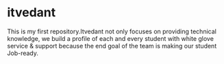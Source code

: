 # itvedant
This is my first repository.Itvedant not only focuses on providing technical knowledge, we build a profile of each and every student with white glove service &amp; support because the end goal of the team is making our student Job-ready.
